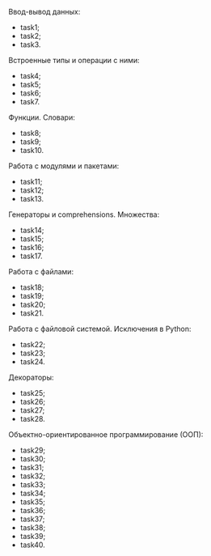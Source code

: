 Ввод-вывод данных:
  - task1;
  - task2;
  - task3.
  
Встроенные типы и операции с ними:
  - task4;
  - task5;
  - task6;
  - task7.

Функции. Словари:
  - task8;
  - task9;
  - task10.
  
Работа с модулями и пакетами:
  - task11;
  - task12;
  - task13.

Генераторы и comprehensions. Множества:
  - task14;
  - task15;
  - task16;
  - task17.
  
Работа с файлами:
  - task18;
  - task19;
  - task20;
  - task21.

Работа с файловой системой. Исключения в Python:
  - task22;
  - task23;
  - task24.
  
Декораторы:
  - task25;
  - task26;
  - task27;
  - task28.
  
Объектно-ориентированное программирование (ООП):
  - task29;
  - task30;
  - task31;
  - task32;
  - task33;
  - task34;
  - task35;
  - task36;
  - task37;
  - task38;
  - task39;
  - task40.

